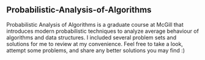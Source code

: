 ## Probabilistic-Analysis-of-Algorithms
Probabilistic Analysis of Algorithms is a graduate course at McGill that introduces modern probabilistic techniques to analyze average behaviour of algorithms and data structures. I included several problem sets and solutions for me to review at my convenience. Feel free to take a look, attempt some problems, and share any better solutions you may find :)
